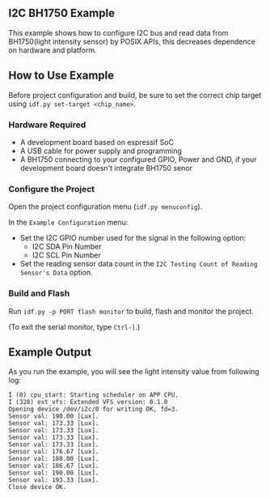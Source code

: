 ## I2C BH1750 Example

This example shows how to configure I2C bus and read data from BH1750(light intensity sensor) by POSIX APIs, this decreases dependence on hardware and platform.

## How to Use Example

Before project configuration and build, be sure to set the correct chip target using `idf.py set-target <chip_name>`.

### Hardware Required

* A development board based on espressif SoC   
* A USB cable for power supply and programming
* A BH1750 connecting to your configured GPIO, Power and GND, if your development board doesn't integrate BH1750 senor

### Configure the Project

Open the project configuration menu (`idf.py menuconfig`).

In the `Example Configuration` menu:

* Set the I2C GPIO number used for the signal in the following option:
    - I2C SDA Pin Number
    - I2C SCL Pin Number
* Set the reading sensor data count in the `I2C Testing Count of Reading Sensor's Data` option.

### Build and Flash

Run `idf.py -p PORT flash monitor` to build, flash and monitor the project.

(To exit the serial monitor, type ``Ctrl-]``.)

## Example Output

As you run the example, you will see the light intensity value from following log:

```
I (0) cpu_start: Starting scheduler on APP CPU.
I (328) ext_vfs: Extended VFS version: 0.1.0
Opening device /dev/i2c/0 for writing OK, fd=3.
Sensor val: 190.00 [Lux].
Sensor val: 173.33 [Lux].
Sensor val: 173.33 [Lux].
Sensor val: 173.33 [Lux].
Sensor val: 173.33 [Lux].
Sensor val: 176.67 [Lux].
Sensor val: 180.00 [Lux].
Sensor val: 186.67 [Lux].
Sensor val: 190.00 [Lux].
Sensor val: 193.33 [Lux].
Close device OK.
```
